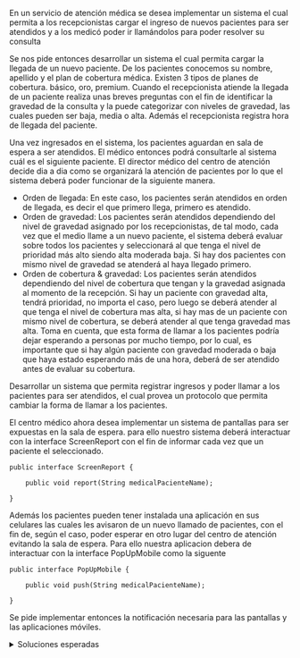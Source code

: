 En un servicio de atención médica se desea implementar un sistema el cual permita a los recepcionistas cargar el ingreso de nuevos pacientes para ser atendidos y a los medicó poder ir llamándolos para poder resolver su consulta

Se nos pide entonces desarrollar un sistema el cual permita cargar la llegada de un nuevo paciente. De los pacientes conocemos su nombre, apellido y el plan de cobertura médica. Existen 3 tipos de planes de cobertura. básico, oro, premium.
Cuando el recepcionista atiende la llegada de un paciente realiza unas breves preguntas con el fin de identificar la gravedad de la consulta y la puede categorizar con niveles de gravedad, las cuales pueden ser baja, media o alta. Además el recepcionista registra hora de llegada del paciente.

Una vez ingresados en el sistema, los pacientes aguardan en sala de espera a ser atendidos. El médico entonces podrá consultarle al sistema cuál es el siguiente paciente.
El director médico del centro de atención decide dia a dia como se organizará la atención de pacientes por lo que el sistema deberá poder funcionar de la siguiente manera.
* Orden de llegada: En este caso, los pacientes serán atendidos en orden de llegada, es decir el que primero llega, primero es atendido. 
* Orden de gravedad: Los pacientes serán atendidos dependiendo del nivel de gravedad asignado por los recepcionistas, de tal modo, cada vez que el medio llame a un nuevo paciente, el sistema deberá evaluar sobre todos los pacientes y seleccionará al que tenga el nivel de prioridad más alto siendo alta  moderada  baja. Si hay dos pacientes con mismo nivel de gravedad se atenderá al haya llegado primero.
* Orden de cobertura & gravedad: Los pacientes serán atendidos dependiendo del nivel de cobertura que tengan y la gravedad asignada al momento de la recepción. Si hay un paciente con gravedad alta, tendrá prioridad, no importa el caso, pero luego se deberá atender al que tenga el nivel de cobertura mas alta, si hay mas de un paciente con mismo nivel de cobertura, se deberá atender al que tenga gravedad mas alta. Toma en cuenta, que esta forma de llamar a los pacientes podría dejar esperando a personas por mucho tiempo, por lo cual, es importante que si hay algún paciente con gravedad moderada o baja que haya estado esperando más de una hora, deberá de ser atendido antes de evaluar su cobertura.

Desarrollar un sistema que permita registrar ingresos y poder llamar a los pacientes para ser atendidos, el cual provea un protocolo que permita cambiar la forma de llamar a los pacientes.

El centro médico ahora desea implementar un sistema de pantallas para ser expuestas en la sala de espera. para ello nuestro sistema deberá interactuar con la interface ScreenReport con el fin de informar cada vez que un paciente el seleccionado.

```
public interface ScreenReport {
	
	public void report(String medicalPacienteName);
	
}
```

Además los pacientes pueden tener instalada una aplicación en sus celulares las cuales les avisaron de un nuevo llamado de pacientes, con el fin de, según el caso, poder esperar en otro lugar del centro de atención evitando la sala de espera. 
Para ello nuestra aplicacion debera de interactuar con la interface PopUpMobile como la siguente

```
public interface PopUpMobile {
	
	public void push(String medicalPacienteName);
	
}
```

Se pide implementar entonces la notificación necesaria para las pantallas y las aplicaciones móviles.




<details>
<summary>Soluciones esperadas</summary>

Strategy para las formas de llamar a los pacientes
Observer & adptar para notificar quien ha sido llamado

El sistema debera de tener al menos un mensaje que registre la llegada de un paciente y otro mensaje que devuelva un paciente segun la estrategia selecionada y saque a ese paciente de la lista
</details>
